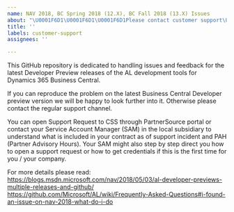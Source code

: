 ```yaml
---
name: NAV 2018, BC Spring 2018 (12.X), BC Fall 2018 (13.X) Issues
about: "\U0001F6D1\U0001F6D1\U0001F6D1Please contact customer support\U0001F6D1\U0001F6D1\U0001F6D1"
title: ''
labels: customer-support
assignees: ''

---
```


This GitHub repository is dedicated to handling issues and feedback for the latest Developer Preview releases of the AL development tools for Dynamics 365 Business Central. 

If you can reproduce the problem on the latest Business Central Developer preview version we will be happy to look further into it. Otherwise please contact the regular support channel.

You can open Support Request to CSS through PartnerSource portal or contact your Service Account Manager (SAM) in the local subsidiary to understand what is included in your contract as of support incident and PAH (Partner Advisory Hours). Your SAM might also step by step direct you how to open a support request or how to get credentials if this is the first time for you / your company.

For more details please read:
https://blogs.msdn.microsoft.com/nav/2018/05/03/al-developer-previews-multiple-releases-and-github/
https://github.com/Microsoft/AL/wiki/Frequently-Asked-Questions#i-found-an-issue-on-nav-2018-what-do-i-do

